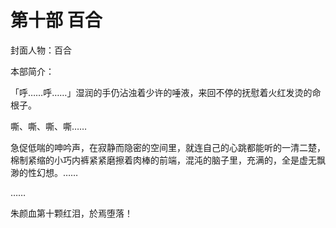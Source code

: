 # 第十部 百合

封面人物：百合

本部简介：

「呼……呼……」湿润的手仍沾浊着少许的唾液，来回不停的抚慰着火红发烫的命根子。

嘶、嘶、嘶、嘶……

急促低喘的呻吟声，在寂静而隐密的空间里，就连自己的心跳都能听的一清二楚，棉制紧缩的小巧内裤紧紧磨擦着肉棒的前端，混沌的脑子里，充满的，全是虚无飘渺的性幻想。……

……

朱颜血第十颗红泪，於焉堕落！

